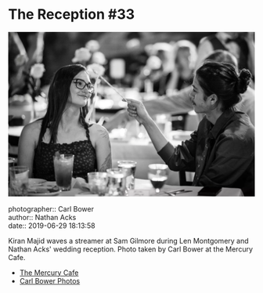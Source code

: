# The Reception #33

![Kiran Majid waves a streamer at Sam Gilmore](assets/2019-06-29-set-3-the-reception-33.webp)

photographer:: Carl Bower  
author:: Nathan Acks  
date:: 2019-06-29 18:13:58

Kiran Majid waves a streamer at Sam Gilmore during Len Montgomery and Nathan Acks' wedding reception. Photo taken by Carl Bower at the Mercury Cafe.

* [The Mercury Cafe](http://mercurycafe.com)
* [Carl Bower Photos](https://carlbowerphotos.com)
